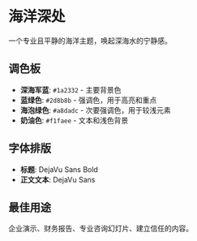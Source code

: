 # 海洋深处

一个专业且平静的海洋主题，唤起深海水的宁静感。

## 调色板

- **深海军蓝**: `#1a2332` - 主要背景色
- **蓝绿色**: `#2d8b8b` - 强调色，用于高亮和重点
- **海泡绿色**: `#a8dadc` - 次要强调色，用于较浅元素
- **奶油色**: `#f1faee` - 文本和浅色背景

## 字体排版

- **标题**: DejaVu Sans Bold
- **正文文本**: DejaVu Sans

## 最佳用途

企业演示、财务报告、专业咨询幻灯片、建立信任的内容。